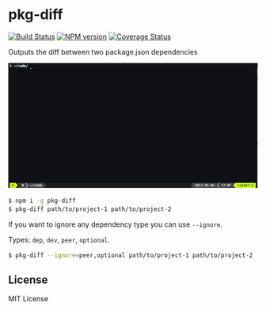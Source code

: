 # pkg-diff
[![Build Status](https://travis-ci.org/Nipher/pkg-diff.svg?branch=master)](https://travis-ci.org/Nipher/pkg-diff)
[![NPM version](https://badge-me.herokuapp.com/api/npm/pkg-diff.png)](http://badges.enytc.com/for/npm/pkg-diff)
[![Coverage Status](https://coveralls.io/repos/github/Nipher/pkg-diff/badge.svg?branch=master)](https://coveralls.io/github/Nipher/pkg-diff?branch=master)

Outputs the diff between two package.json dependencies

![](example.gif)

```bash
$ npm i -g pkg-diff
$ pkg-diff path/to/project-1 path/to/project-2
```

If you want to ignore any dependency type you can use `--ignore`.

Types: `dep`, `dev`, `peer`, `optional`.

```bash
$ pkg-diff --ignore=peer,optional path/to/project-1 path/to/project-2
```

## License

MIT License
